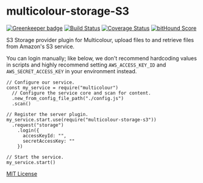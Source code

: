 # multicolour-storage-S3

[![Greenkeeper badge](https://badges.greenkeeper.io/Multicolour/multicolour-storage-S3.svg)](https://greenkeeper.io/)
[![Build Status](https://travis-ci.org/newworldcode/multicolour-storage-S3.svg)](https://travis-ci.org/newworldcode/multicolour-storage-S3)
[![Coverage Status](https://coveralls.io/repos/newworldcode/multicolour-storage-S3/badge.svg?branch=master&service=github)](https://coveralls.io/github/newworldcode/multicolour-storage-S3?branch=master)
[![bitHound Score](https://www.bithound.io/github/newworldcode/multicolour-storage-S3/badges/score.svg)](https://www.bithound.io/github/newworldcode/multicolour-storage-S3)

S3 Storage provider plugin for Multicolour, upload files to and retrieve files from
Amazon's S3 service.

You can login manually; like below, we don't recommend hardcoding values in scripts and highly recommend setting `AWS_ACCESS_KEY_ID` and `AWS_SECRET_ACCESS_KEY` in your environment instead.

```
// Configure our service.
const my_service = require("multicolour")
  // Configure the service core and scan for content. 
  .new_from_config_file_path("./config.js")
  .scan()

// Register the server plugin.
my_service.start.use(require("multicolour-storage-s3"))
  .request("storage")
    .login({
      accessKeyId: "",
      secretAccessKey: ""
    })

// Start the service.
my_service.start()
```

[MIT License](./LICENSE)
